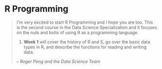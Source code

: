# R Programming

> I'm very excited to start R Programming and I hope you are too. This is the second course in the Data Science Specialization and it focuses on the nuts and bolts of using R as a programming language.
>
> 1. **Week 1** will cover the history of R and S, go over the basic data types in R, and describe the functions for reading and writing data.
>
> _– Roger Peng and the Data Science Team_
